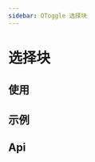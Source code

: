 ```yaml
---
sidebar: OToggle 选择块
---
```


# 选择块

## 使用

<!-- @usage toggleUsage -->

## 示例

<!-- @case ToggleCheckbox -->
<!-- @case ToggleMinAndMax -->
<!-- @case ToggleOnly -->
<!-- @case ToggleRadio -->

## Api

<!-- @api OToggle -->